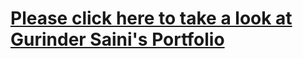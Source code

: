 # [Please click here to take a look at Gurinder Saini's Portfolio](http://sainguri.dev.fast.sheridanc.on.ca/Assignments/Projects/current-portfolio2/index-two.html)
